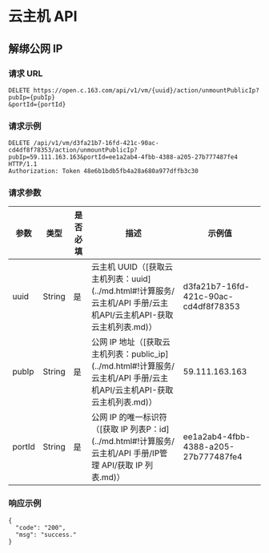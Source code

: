 # 云主机 API

## 解绑公网 IP

### 请求 URL

    DELETE https://open.c.163.com/api/v1/vm/{uuid}/action/unmountPublicIp?pubIp={pubIp}
    &portId={portId}

### 请求示例
    DELETE /api/v1/vm/d3fa21b7-16fd-421c-90ac-cd4df8f78353/action/unmountPublicIp?pubIp=59.111.163.163&portId=ee1a2ab4-4fbb-4388-a205-27b777487fe4 HTTP/1.1
    Authorization: Token 48e6b1bdb5fb4a28a680a977dffb3c30

### 请求参数


|  参数  |  类型  | 是否必填 |                                                           描述                                                          |                示例值                |
|--------|--------|----------|-------------------------------------------------------------------------------------------------------------------------|--------------------------------------|
| uuid   | String | 是       | 云主机 UUID（[获取云主机列表：uuid](../md.html#!计算服务/云主机/API 手册/云主机API/云主机API-获取云主机列表.md)）       | d3fa21b7-16fd-421c-90ac-cd4df8f78353 |
| pubIp  | String | 是       | 公网 IP 地址（[获取云主机列表：public_ip](../md.html#!计算服务/云主机/API 手册/云主机API/云主机API-获取云主机列表.md)） | 59.111.163.163                       |
| portId | String | 是       | 公网 IP 的唯一标识符（[获取 IP 列表P：id](../md.html#!计算服务/云主机/API 手册/IP管理 API/获取 IP 列表.md)）            | ee1a2ab4-4fbb-4388-a205-27b777487fe4 |

### 响应示例

```
{
  "code": "200",
  "msg": "success."
}
```

